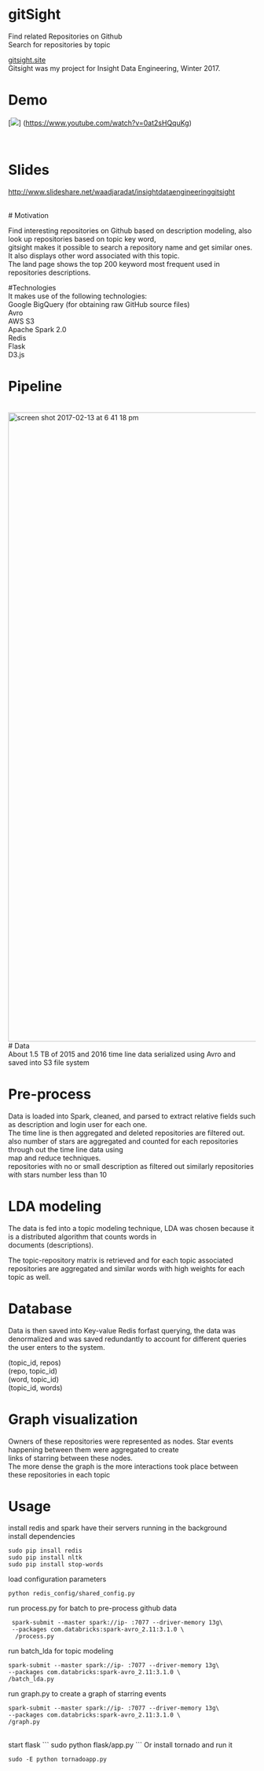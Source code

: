 # gitSight <br /> 
Find related Repositories on Github <br /> 
Search for repositories by topic <br /> 

[gitsight.site](http://www.gitsight.site) <br />
Gitsight was my project for Insight Data Engineering, Winter 2017. <br /> 

# Demo <br /> 

[![](http://img.youtube.com/vi/0at2sHQquKg/0.jpg)]
(https://www.youtube.com/watch?v=0at2sHQquKg)

 <br /> 

# Slides <br /> 
http://www.slideshare.net/waadjaradat/insightdataengineeringgitsight <br /> 


 <br /> 
# Motivation

Find interesting repositories on Github based on description modeling, also look up repositories based on topic key word, <br /> gitsight makes it possible to search a repository name and get similar ones. It also displays other word associated with this topic. <br /> The land page shows the top 200 keyword most frequent used in repositories descriptions.  <br />


#Technologies <br />
It makes use of the following technologies:
 <br />
Google BigQuery (for obtaining raw GitHub source files) <br />
Avro <br />
AWS S3 <br />
Apache Spark 2.0 <br />
Redis  <br />
Flask  <br />
D3.js  <br />

# Pipeline
<br />
<img width="1279" alt="screen shot 2017-02-13 at 6 41 18 pm" src="https://cloud.githubusercontent.com/assets/8670178/22912783/1089051a-f21c-11e6-9f95-fae81be8967d.png">

<br />
# Data  <br />
About 1.5 TB of 2015 and 2016 time line data serialized using Avro and saved into S3 file system  <br />

# Pre-process <br />
Data is loaded into Spark, cleaned, and parsed to extract relative fields such as description and login user for each one. <br />
The time line is then aggregated and deleted repositories are filtered out. <br />
also number of stars are aggregated and counted for each repositories through out the time line data using<br />
map and reduce techniques. <br />
repositories with no or small description as filtered out similarly repositories with stars number less than 10 <br />

# LDA modeling <br />
The data is fed into a topic modeling technique, LDA was chosen because it is a distributed algorithm that counts words in<br /> documents (descriptions).<br />

The topic-repository matrix is retrieved and for each topic associated repositories are aggregated and similar words with high weights for each topic as well. <br />

# Database <br />

Data is then saved into  Key-value Redis forfast querying, the data was denormalized and was saved redundantly to account for different queries the user enters to the system. <br />

(topic_id, repos)<br />
(repo, topic_id)<br />
(word, topic_id)<br />
(topic_id, words) <br />


# Graph visualization  <br />

Owners of these repositories were represented as nodes. Star events happening between them were aggregated to create <br /> links of starring between these nodes. <br />
The more dense the graph is the more interactions took place between these repositories in each topic <br />


# Usage   <br />
install redis and spark have their servers running in the background  <br />
install dependencies 
<br />

``` 
sudo pip insall redis
sudo pip install nltk
sudo pip install stop-words
```


load configuration parameters <br />

```
python redis_config/shared_config.py
```


run process.py for batch to pre-process github data <br />

```
 spark-submit --master spark://ip- :7077 --driver-memory 13g\
 --packages com.databricks:spark-avro_2.11:3.1.0 \
  /process.py
  ```
  
  run batch_lda for topic modeling <br />
  
  ```
spark-submit --master spark://ip- :7077 --driver-memory 13g\
 --packages com.databricks:spark-avro_2.11:3.1.0 \
  /batch_lda.py
  ```
  
run graph.py to create a graph of starring events <br />
    
   ```
   spark-submit --master spark://ip- :7077 --driver-memory 13g\
 --packages com.databricks:spark-avro_2.11:3.1.0 \
  /graph.py
  ```
  
 <br />
 start flask 
  ```
 sudo python flask/app.py
 ```
 Or install tornado and run it 
 
 ```
 sudo -E python tornadoapp.py
 ```
